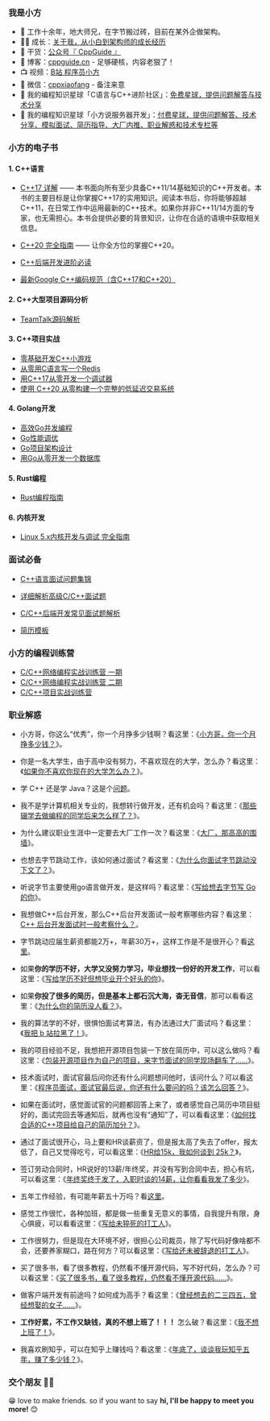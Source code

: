 ### 我是小方

- :dog: 工作十余年，地大师兄，在字节搬过砖，目前在某外企做架构。
- :man_technologist: 成长：[关于我，从小白到架构师的成长经历](https://www.bilibili.com/video/BV12BaqesENa/)
- :seedling: 干货：[公众号『 CppGuide 』](https://cppguide.cn/img/cppguide-wechat.png)
- :pencil: 博客：[cppguide.cn](https://cppguide.cn/) - 足够硬核，内容老狠了！
- :tv: 视频：[B站 程序员小方](https://space.bilibili.com/397565047)
- :love_letter: 微信：[cppxiaofang](https://cppguide.cn/img/cppxiaofang-wechat.jpg) - 备注来意
- :feet: 我的编程知识星球「C语言与C++进阶社区」：[免费星球，提供问题解答与技术分享](https://cppguide.cn/img/zsxq.png)
- :feet: 我的编程知识星球「小方说服务器开发」：[付费星球，提供问题解答、技术分享、模拟面试、简历指导、大厂内推、职业解惑和技术专栏等](https://mp.weixin.qq.com/s/CEYrCdceyg_Sx4eYhdCa-Q)


### 小方的电子书

#### 1. C++语言
- [C++17 详解](https://cppguide.cn/pages/cpp17indetailcontents/) —— 本书面向所有至少具备C++11/14基础知识的C++开发者。本书的主要目标是让你掌握C++17的实用知识。阅读本书后，你将能够超越C++11，在日常工作中运用最新的C++技术。如果你并非C++11/14方面的专家，也无需担心。本书会提供必要的背景知识，让你在合适的语境中获取相关信息。

- [C++20 完全指南](https://cppguide.cn/pages/cpp20completeguides/) —— 让你全方位的掌握C++20。

- [C++后端开发进阶必读](https://cppguide.cn/pages/essentialsofcppserverprogrammingch01/) 

- [最新Google C++编码规范（含C++17和C++20）](https://cppguide.cn/LatestGoogleCppStyleGuideForCpp17&20/)

#### 2. C++大型项目源码分析
- [TeamTalk源码解析](https://cppguide.cn/pages/teamtalk-source-analysis/)

#### 3. C++项目实战
- [零基础开发C++小游戏](https://mp.weixin.qq.com/s/zT49GLc83VEX6BtVt6ksEg)
- [从零用C语言写一个Redis](https://cppguide.cn/pages/writemyredisfromscratch01/)
- [用C++17从零开发一个调试器](https://mp.weixin.qq.com/s/eXPm7xtp2wJ91HLQKOr5_g)
- [使用 C++20 从零构建一个完整的低延迟交易系统](https://mp.weixin.qq.com/s/9QXKRVDiNPHBs2XFzP_Dnw)

#### 4. Golang开发
- [高效Go并发编程](https://cppguide.cn/pages/effectiveconcurrencyingo00/)
- [Go性能调优](https://cppguide.cn/pages/handsonhighperformancewithgo00/)
- [Go项目架构设计](https://cppguide.cn/pages/handsonsoftwarearchitecturewithgo00/)
- [用Go从零开发一个数据库](https://cppguide.cn/pages/writingmyowndatabasefromscratchingo/)

#### 5. Rust编程
- [Rust编程指南](https://cppguide.cn/pages/programmingRust/)

#### 6. 内核开发
- [Linux 5.x内核开发与调试 完全指南](https://mp.weixin.qq.com/s/GlShTZUC0Y1ERGVetlJcyA)

### 面试必备

- [C++语言面试问题集锦](https://cppguide.cn/pages/cppinterviewmostaskedquestions01/) 

- [详细解析高级C/C++面试题](https://www.bilibili.com/video/BV1BubqeYEYd/6a0204f7ae664c6faa38b840e828)

- [C/C++后端开发常见面试题解析](https://www.bilibili.com/cheese/play/ss27088)

- [简历模板](https://mp.weixin.qq.com/s/-l6QbxV0ZnALpey5J4bGuw)

### 小方的编程训练营
- [C/C++网络编程实战训练营 一期](https://mp.weixin.qq.com/s/3Rc2uinOr74Q-u954VSNBQ)
- [C/C++网络编程实战训练营 二期](https://mp.weixin.qq.com/s/s9OwZ60aIMPKk2GLBa7Dwg)
- [C/C++项目实战训练营](https://mp.weixin.qq.com/s/ShJsrDZtNsGkO8eJqzc4bg)

### 职业解惑

- 小方哥，你这么“优秀”，你一个月挣多少钱啊？看这里：《[小方哥，你一个月挣多少钱？](https://mp.weixin.qq.com/s/TD6k_a63vtKeEpGLYApuqw)》。

- 你是一名大学生，由于高中没有努力，不喜欢现在的大学，怎么办？看这里：《[如果你不喜欢你现在的大学怎么办？](https://mp.weixin.qq.com/s/tByGEbMXZ09PxyCkux9JuQ)》。

- 学 C++ 还是学 Java？这是个[问题](https://mp.weixin.qq.com/s/rff-Muj7skUpjVcprVe0TA)。

- 我不是学计算机相关专业的，我想转行做开发，还有机会吗？看这里：《[那些辍学去做编程的同学后来怎么样了？](https://mp.weixin.qq.com/s/Ml1j46l581QwWlZ1whu3_w)》。

- 为什么建议职业生涯中一定要去大厂工作一次？看这里：《[大厂，那高高的围墙](https://mp.weixin.qq.com/s/uptYGOLsoSDyOM6ZLWM96w)》。

- 也想去字节跳动工作，该如何通过面试？看这里：《[为什么你面试字节跳动没下文了？](https://mp.weixin.qq.com/s/zcyqPitJse_aSU79FxjD4A)》。

- 听说字节主要使用go语言做开发，是这样吗？看这里：《[写给想去字节写 Go 的你](https://mp.weixin.qq.com/s/CULJaY9gXwHwft8XZeRXAA)》。

- 我想做C++后台开发，那么C++后台开发面试一般考察哪些内容？看这里：[C++ 后台开发面试时一般考察什么？](https://mp.weixin.qq.com/s/NH-fWzy2Vhq9W4iEIVjyDg)。

- 字节跳动应届生薪资都能2万+，年薪30万+，这样工作是不是很开心？看[这里](https://mp.weixin.qq.com/s/pWseibS02AxpxoYyDYeLfQ)。

- 如果**你的学历不好，大学又没努力学习，毕业想找一份好的开发工作**，可以看这里：《[写给学历不好但想毕业开个好头的你](https://mp.weixin.qq.com/s/jJfx7OQhgO02UDKQfCyIJA)》。

- 如果**你投了很多的简历，但是基本上都石沉大海，杳无音信**，那可以看看这里：《[为什么你的简历没人看？](https://mp.weixin.qq.com/s/-l6QbxV0ZnALpey5J4bGuw)》。

- 我的算法学的不好，很惧怕面试考算法，有办法通过大厂面试吗？看这里：《[我把 b 站拉黑了！](https://mp.weixin.qq.com/s/W_FzQZj-EsraImCTtXMx9w)》。

- 我的项目经验不足，我想把开源项目包装一下放在简历中，可以这么做吗？看这里：《[包装开源项目作为自己的项目，来字节面试的同学现场翻车了......](https://mp.weixin.qq.com/s/2qFpvhy3Pq7xEoXrof5GKg)》。

- 技术面试时，面试官最后问你还有什么问题想问他时，该问什么？可以看这里：《[程序员面试，面试官最后说，你还有什么要问的吗？该怎么回答？](https://mp.weixin.qq.com/s/7U4yGS83HMyOY1m_V48UgQ)》。

- 如果在面试时，感觉面试官的问题都回答上来了，或者感觉自己简历中项目挺好的，面试完回去等通知后，就再也没有“通知”了，可以看看这里：《[如何找合适的C++项目给自己的简历加分？](https://mp.weixin.qq.com/s/WHYBewke6LdDew_ejSEJNw)》。

- 通过了面试很开心，马上要和HR谈薪资了，但是报太高了失去了offer，报太低了，自己又觉得吃亏，可以看这里：《[HR给15k，我如何谈到 25k？](https://mp.weixin.qq.com/s/9inRhtP4KSWkcb_bGzVhjA)》。

- 签订劳动合同时，HR说好的13薪/年终奖，并没有写到合同中去，担心有坑，可以看这里：《[年终奖终于发了，入职时谈的14薪，让你看看我发了多少](https://mp.weixin.qq.com/s/c0i3Z7C_3V-QrGUjkm85Sw)》。

- 五年工作经验，有可能年薪五十万吗？看[这里](https://mp.weixin.qq.com/s/5xYWlIhZBfl4fFnA59EARw)。

- 感觉工作很忙，各种加班，都是做一些重复无意义的事情，自我提升有限，身心俱疲，可以看看这里：《[写给未猝死的打工人](https://mp.weixin.qq.com/s/jVjMxDCTJ-haAVEaZM9PqQ)》。

- 工作很努力，但是现在大环境不好，很担心公司裁员，除了写代码好像啥都不会，还要养家糊口，路在何方？可以看这里：《[写给还未被辞退的打工人](https://mp.weixin.qq.com/s/wGn4f7sD4L7rKT9rgluJIA)》。

- 买了很多书，看了很多教程，仍然看不懂开源代码，写不好代码，怎么办？可以看这里：《[买了很多书，看了很多教程，仍然看不懂开源代码......](https://mp.weixin.qq.com/s/2BAstTAVzjSufSN2LAad4Q)》。

- 做客户端开发有前途吗？如何成为高手？看这里：《[曾经想去的二三四五，曾经想娶的女子......](https://mp.weixin.qq.com/s/1rFjA1oUItYqiV3DtYLGFA)》。

- **工作好累，不工作又缺钱，真的不想上班了！！！** 怎么破？看这里：《[我不想上班了！](https://mp.weixin.qq.com/s/23_cJGXyawqIv9nHYE49MA)》。

- 我喜欢刷知乎，可以在知乎上赚钱吗？看这里：《[年底了，谈谈我玩知乎五年，赚了多少钱？](https://mp.weixin.qq.com/s/Ha0n1OZhl6krZkgmOlz_3Q)》。


### 交个朋友 👬🏻

😁  love to make friends.</b> so if you want to say <b>hi, I'll be happy to meet you more!</b> 😊</em>

